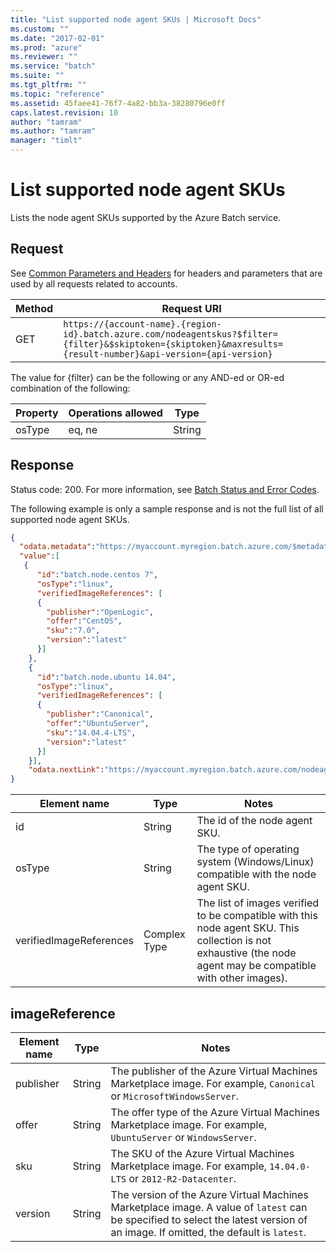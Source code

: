 ```yaml
---
title: "List supported node agent SKUs | Microsoft Docs"
ms.custom: ""
ms.date: "2017-02-01"
ms.prod: "azure"
ms.reviewer: ""
ms.service: "batch"
ms.suite: ""
ms.tgt_pltfrm: ""
ms.topic: "reference"
ms.assetid: 45faee41-76f7-4a82-bb3a-38280796e0ff
caps.latest.revision: 10
author: "tamram"
ms.author: "tamram"
manager: "timlt"
---
```

# List supported node agent SKUs
  Lists the node agent SKUs supported by the Azure Batch service.

## Request
 See [Common Parameters and Headers](../batchservice/common-parameters-and-headers.md) for headers and parameters that are used by all requests related to accounts.

|Method|Request URI|
|------------|-----------------|
|GET|`https://{account-name}.{region-id}.batch.azure.com/nodeagentskus?$filter={filter}&$skiptoken={skiptoken}&maxresults={result-number}&api-version={api-version}`|

 The value for {filter} can be the following or any AND-ed or OR-ed combination of the following:

|Property|Operations allowed|Type|
|--------------|------------------------|----------|
|osType|eq, ne|String|

## Response
 Status code: 200. For more information, see [Batch Status and Error Codes](../batchservice/batch-status-and-error-codes.md).

 The following example is only a sample response and is not the full list of all supported node agent SKUs.

```json
{
  "odata.metadata":"https://myaccount.myregion.batch.azure.com/$metadata#nodeagentskus",
  "value":[
   {
      "id":"batch.node.centos 7",
      "osType":"linux",
      "verifiedImageReferences": [
      {
        "publisher":"OpenLogic",
        "offer":"CentOS",
        "sku":"7.0",
        "version":"latest"
      }]
    },
    {
      "id":"batch.node.ubuntu 14.04",
      "osType":"linux",
      "verifiedImageReferences": [
      {
        "publisher":"Canonical",
        "offer":"UbuntuServer",
        "sku":"14.04.4-LTS",
        "version":"latest"
      }]
    }],
    "odata.nextLink":"https://myaccount.myregion.batch.azure.com/nodeagentskus?$skipToken=xxxyyy&api-version=2016-02-01.3.0"
}

```

|Element name|Type|Notes|
|------------------|----------|-----------|
|id|String|The id of the node agent SKU.|
|osType|String|The type of operating system (Windows/Linux) compatible with the node agent SKU.|
|verifiedImageReferences|Complex Type|The list of images verified to be compatible with this node agent SKU. This collection is not exhaustive (the node agent may be compatible with other images).|

## imageReference

|Element name|Type|Notes|
|------------------|--------------|----------|
|publisher|String|The publisher of the Azure Virtual Machines Marketplace image. For example, `Canonical` or `MicrosoftWindowsServer`.|
|offer|String|The offer type of the Azure Virtual Machines Marketplace image. For example, `UbuntuServer` or `WindowsServer`.|
|sku|String|The SKU of the Azure Virtual Machines Marketplace image. For example, `14.04.0-LTS` or `2012-R2-Datacenter`.|
|version|String|The version of the Azure Virtual Machines Marketplace image. A value of `latest` can be specified to select the latest version of an image. If omitted, the default is `latest`.|

